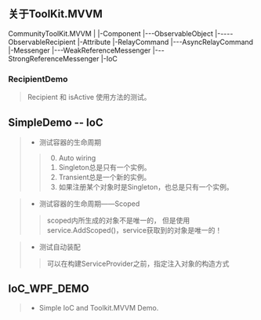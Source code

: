 ## 关于ToolKit.MVVM

CommunityToolKit.MVVM
|
|-Component
|---ObservableObject
|-----ObservableRecipient
|-Attribute
|-RelayCommand
|---AsyncRelayCommand
|-Messenger
|---WeakReferenceMessenger
|---StrongReferenceMessenger
|-IoC

### RecipientDemo
> Recipient 和 isActive 使用方法的测试。

## SimpleDemo -- IoC
>- 测试容器的生命周期
>> 0) Auto wiring
>> 1) Singleton总是只有一个实例。
>> 2) Transient总是一个新的实例。
>> 3) 如果注册某个对象时是Singleton，也总是只有一个实例。 

>- 测试容器的生命周期——Scoped
>> scoped内所生成的对象不是唯一的，
   但是使用 service.AddScoped()，service获取到的对象是唯一的！

>- 测试自动装配
>> 可以在构建ServiceProvider之前，指定注入对象的构造方式

## IoC_WPF_DEMO
>- Simple IoC and Toolkit.MVVM Demo.


